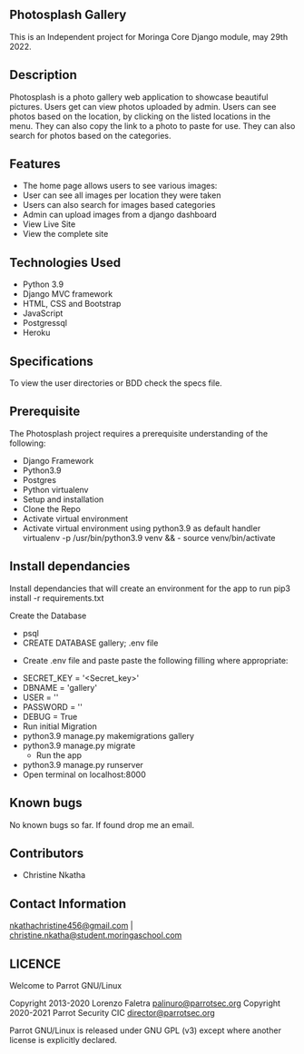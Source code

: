 ## Photosplash Gallery 
This is an Independent project for Moringa Core Django module, may 29th 2022.

 ## Description
Photosplash is a photo gallery web application to showcase beautiful pictures. Users get can view photos uploaded by admin. Users can see photos based on the location, by clicking on the listed locations in the menu. They can also copy the link to a photo to paste for use. They can also search for photos based on the categories.

 ## Features
- The home page allows users to see various images:
- User can see all images per location they were taken
- Users can also search for images based categories
- Admin can upload images from a django dashboard
- View Live Site 
- View the complete site 

## Technologies Used
- Python 3.9
- Django MVC framework
- HTML, CSS and Bootstrap
- JavaScript
- Postgressql
- Heroku
 ## Specifications
To view the user directories or BDD check the specs file.

## Prerequisite
The Photosplash project requires a prerequisite understanding of the following:

- Django Framework
- Python3.9
- Postgres
- Python virtualenv
- Setup and installation
- Clone the Repo
- Activate virtual environment
- Activate virtual environment using python3.9 as default handler virtualenv -p /usr/bin/python3.9 venv && -  source venv/bin/activate

## Install dependancies
Install dependancies that will create an environment for the app to run pip3 install -r requirements.txt

Create the Database
- psql
- CREATE DATABASE gallery;
.env file
* Create .env file and paste paste the following filling where appropriate:

- SECRET_KEY = '<Secret_key>'
- DBNAME = 'gallery'
- USER = '<Username>'
- PASSWORD = '<password>'
- DEBUG = True
- Run initial Migration
- python3.9 manage.py makemigrations gallery
- python3.9 manage.py migrate
     * Run the app
- python3.9 manage.py runserver
- Open terminal on localhost:8000
 ## Known bugs
No known bugs so far. If found drop me an email.

 ##  Contributors
- Christine Nkatha
## Contact Information
nkathachristine456@gmail.com | christine.nkatha@student.moringaschool.com



## LICENCE
Welcome to Parrot GNU/Linux


Copyright 2013-2020 Lorenzo Faletra <palinuro@parrotsec.org>
Copyright 2020-2021 Parrot Security CIC  <director@parrotsec.org>

Parrot GNU/Linux is released under GNU GPL (v3) except
where another license is explicitly declared.
